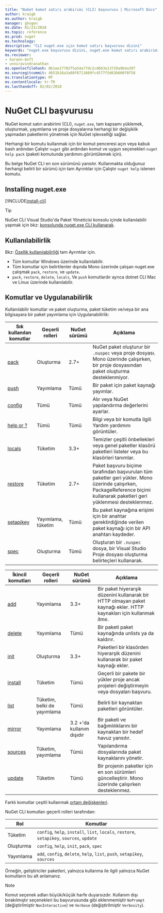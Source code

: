 ```yaml
---
title: "NuGet komut satırı arabirimi (CLI) başvurusu | Microsoft Docs"
author: kraigb
ms.author: kraigb
manager: ghogen
ms.date: 01/23/2018
ms.topic: reference
ms.prod: nuget
ms.technology: 
description: "CLI nuget.exe için komut satırı başvurusu dizini"
keywords: "nuget.exe başvurusu dizini, nuget.exe komut satırı arabirimi, nuget.exe CLI, nuget komutu"
ms.reviewer:
- karann-msft
- unniravindranathan
ms.openlocfilehash: 8b1ee17702f5a54a77dc2cd663e13729a9b4a39f
ms.sourcegitcommit: 4651b16a3a08f6711669fc4577f5d63b600f8f58
ms.translationtype: MT
ms.contentlocale: tr-TR
ms.lasthandoff: 02/02/2018
---
```

# <a name="nuget-cli-reference"></a>NuGet CLI başvurusu

NuGet komut satırı arabirimi (CLI), `nuget.exe`, tam kapsamı yüklemek, oluşturmak, yayımlama ve proje dosyalarına herhangi bir değişiklik yapmadan paketlerini yönetmek için NuGet işlevselliği sağlar.

Herhangi bir komutu kullanmak için bir komut penceresi açın veya kabuk bash ardından Çalıştır `nuget` gibi ardından komut ve uygun seçenekleri `nuget help pack` (paketi komutunda yardımını görüntülemek için).

Bu belge NuGet CLI en son sürümünü yansıtır. Kullanmakta olduğunuz herhangi belirli bir sürümü için tam Ayrıntılar için Çalıştır `nuget help` istenen komutu.

## <a name="installing-nugetexe"></a>Installing nuget.exe

[!INCLUDE[install-cli](../includes/install-cli.md)]

> [!Tip]
> NuGet CLI Visual Studio'da Paket Yöneticisi konsolu içinde kullanılabilir yapmak için bkz: [konsolunda nuget.exe CLI kullanarak](package-manager-console.md#using-the-nugetexe-cli-in-the-console).

## <a name="availability"></a>Kullanılabilirlik

Bkz: [Özellik kullanılabilirliği](../install-nuget-client-tools.md#feature-availability) tam Ayrıntılar için.

- Tüm komutlar Windows üzerinde kullanılabilir.
- Tüm komutlar için belirtilenler dışında Mono üzerinde çalışan nuget.exe çalışmak `pack`, `restore`, ve `update`.
- `pack`, `restore`, `delete`, `locals`, Ve `push` komutlardır ayrıca dotnet CLI Mac ve Linux üzerinde kullanılabilir.

## <a name="commands-and-applicability"></a>Komutlar ve Uygulanabilirlik

Kullanılabilir komutlar ve paket oluşturma, paket tüketim ve/veya bir ana bilgisayara bir paket yayımlama için Uygulanabilirlik:

| Sık kullanılan komutlar | Geçerli rolleri | NuGet sürümü | Açıklama |
| --- | --- | --- | --- |
| [pack](cli-ref-pack.md) | Oluşturma | 2.7+ | NuGet paket oluşturur bir `.nuspec` veya proje dosyası. Mono üzerinde çalışırken, bir proje dosyasından paket oluşturma desteklenmiyor. |
| [push](cli-ref-push.md) | Yayımlama | Tümü | Bir paket için paket kaynağı yayımlar. |
| [config](cli-ref-config.md) | Tümü | Tümü | Alır veya NuGet yapılandırma değerlerini ayarlar. |
| [help or ?](cli-ref-help.md) | Tümü | Tümü | Bilgi veya bir komutla ilgili Yardım yardımını görüntüler. |
| [locals](cli-ref-locals.md) | Tüketim | 3.3+ | Temizler çeşitli önbellekleri veya genel paketler klasörü paketleri listeler veya bu klasörleri tanımlar. |
| [restore](cli-ref-restore.md) | Tüketim | 2.7+ | Paket başvuru biçime tarafından başvurulan tüm paketler geri yükler. Mono üzerinde çalışırken, PackageReference biçimi kullanarak paketleri geri yüklenmesi desteklenmez. |
| [setapikey](cli-ref-setapikey.md) | Yayımlama, tüketim | Tümü | Bu paket kaynağına erişimi için bir anahtar gerektirdiğinde verilen paket kaynağı için bir API anahtarı kaydeder. |
| [spec](cli-ref-spec.md) | Oluşturma | Tümü | Oluşturan bir `.nuspec` dosya, bir Visual Studio Proje dosyası oluşturma belirteçleri kullanarak. |

| İkincil komutları | Geçerli rolleri | NuGet sürümü | Açıklama |
| --- | --- | --- | --- |
| [add](cli-ref-add.md) | Yayımlama | 3.3+ | Bir paket hiyerarşik düzenini kullanarak bir HTTP olmayan paket kaynağı ekler. HTTP kaynakları için kullanmak *itme*. |
| [delete](cli-ref-delete.md) | Yayımlama | Tümü | Bir paketi paket kaynağında unlists ya da kaldırır. |
| [init](cli-ref-init.md) | Oluşturma | 3.3+ | Paketleri bir klasörden hiyerarşik düzenini kullanarak bir paket kaynağı ekler. |
| [install](cli-ref-install.md) | Tüketim | Tümü | Geçerli bir pakete bir yükler proje ancak projeleri değiştirmeyin veya dosyaları başvuru. |
| [list](cli-ref-list.md) | Tüketim, belki de yayımlama | Tümü | Belirli bir kaynaktan paketleri görüntüler. |
| [mirror](cli-ref-mirror.md) | Yayımlama | 3.2 +'da kullanım dışıdır | Bir paketi ve bağımlılıklarını bir kaynaktan bir hedef havuz yansıtır. |
| [sources](cli-ref-sources.md) | Tüketim, yayımlama | Tümü | Yapılandırma dosyalarında paket kaynaklarını yönetir. |
| [update](cli-ref-update.md) | Tüketim | Tümü | Bir projenin paketler için en son sürümleri güncelleştirir. Mono üzerinde çalışırken desteklenmez. |

Farklı komutlar çeşitli kullanmak [ortam değişkenleri](cli-ref-environment-variables.md).

NuGet CLI komutları geçerli rolleri tarafından:

| Rol | Komutlar |
| --- | --- |
| Tüketim | `config`, `help`, `install`, `list`, `locals`, `restore`, `setapikey`, `sources`, `update` |
| Oluşturma | `config`, `help`, `init`, `pack`, `spec` |
| Yayımlama | `add`, `config`, `delete`, `help`, `list`, `push`, `setapikey`, `sources` |

Örneğin, geliştiriciler paketleri, yalnızca kullanma ile ilgili yalnızca NuGet komutların bu alt anlamanız.

> [!Note]
> Komut seçenek adları büyük/küçük harfe duyarsızdır. Kullanım dışı bırakılmıştır seçenekleri bu başvurusunda gibi eklenmemiştir `NoPrompt` (değiştirilmiştir `NonInteractive`) ve `Verbose` (değiştirilmiştir `Verbosity`).
